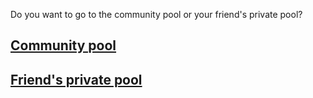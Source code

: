 Do you want to go to the community pool or your friend's private pool?
## [Community pool](community-pool.md)
## [Friend's private pool](/friendpool/friendpool.md)